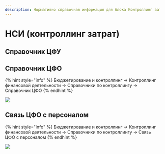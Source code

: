 ```yaml
---
description: Нормативно справочная информация для блока Контроллинг затрат
---
```


# НСИ (контроллинг затрат)

## Справочник ЦФУ



## Справочник ЦФО

{% hint style="info" %}
Бюджетирование и контроллинг → Контроллинг финансовой деятельности → Справочники по контроллингу → Справочник ЦФО
{% endhint %}

![](<../../.gitbook/assets/image (749).png>)

## Связь ЦФО с персоналом

{% hint style="info" %}
Бюджетирование и контроллинг → Контроллинг финансовой деятельности → Справочники по контроллингу → Связь ЦФО с персоналом
{% endhint %}

![](<../../.gitbook/assets/image (765).png>)
